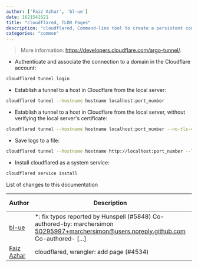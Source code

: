 ```yaml
---
author: ['Faiz Azhar', 'bl-ue']
date: 1621541621
title: "cloudflared, TLDR Pages"
description: "cloudflared, Command-line tool to create a persistent connection to the Cloudflare network."
categories: "common"
---
```

> More information: <https://developers.cloudflare.com/argo-tunnel/>.

- Authenticate and associate the connection to a domain in the Cloudflare account:

```bash
cloudflared tunnel login
```

- Establish a tunnel to a host in Cloudflare from the local server:

```bash
cloudflared tunnel --hostname hostname localhost:port_number
```

- Establish a tunnel to a host in Cloudflare from the local server, without verifying the local server's certificate:

```bash
cloudflared tunnel --hostname hostname localhost:port_number --no-tls-verify
```

- Save logs to a file:

```bash
cloudflared tunnel --hostname hostname http://localhost:port_number --loglevel panic|fatal|error|warn|info|debug --logfile path/to/file
```

- Install cloudflared as a system service:

```bash
cloudflared service install
```
List of changes to this documentation


Author | Description | ISO 8601 Date | GitHub link
------|-----|-----|-----
[bl-ue](mailto:54780737+bl-ue@users.noreply.github.com) | *: fix typos reported by Hunspell (#5848) Co-authored-by: marchersimon <50295997+marchersimon@users.noreply.github.com> Co-authored- [...] | 2021-05-20T22:13:41 | [8ebd171d6f00](https://github.com/tldr-pages/tldr/commit/8ebd171d6f001698709fefc02b1fd5cc9f3a99c4)
[Faiz Azhar](mailto:gabanz@gmail.com) | cloudflared, wrangler: add page (#4534) | 2020-11-10T12:46:02 | [f346bc66e77d](https://github.com/tldr-pages/tldr/commit/f346bc66e77d04a0fd843a988c80932c4b91e379)

